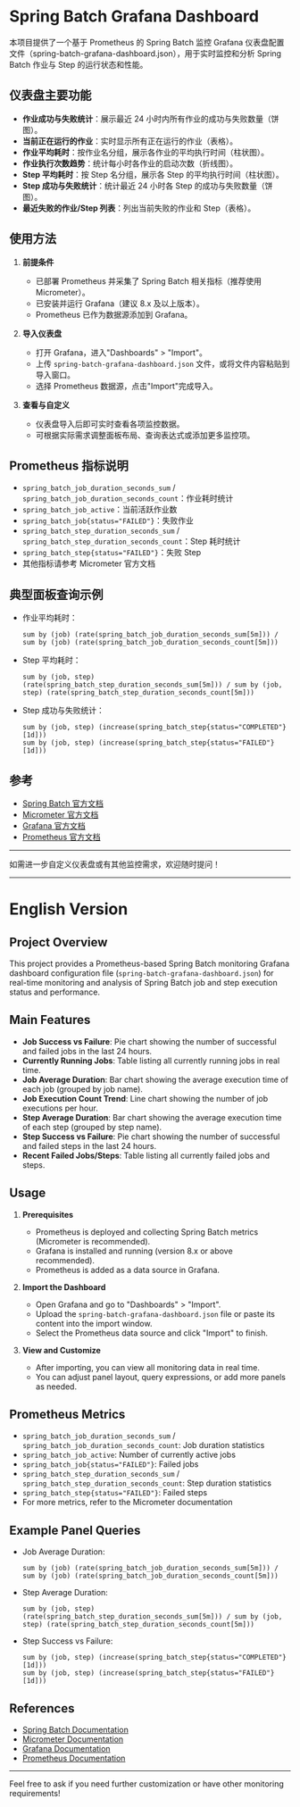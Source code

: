 # Spring Batch Grafana Dashboard

本项目提供了一个基于 Prometheus 的 Spring Batch 监控 Grafana 仪表盘配置文件（spring-batch-grafana-dashboard.json），用于实时监控和分析 Spring Batch 作业与 Step 的运行状态和性能。

## 仪表盘主要功能

- **作业成功与失败统计**：展示最近 24 小时内所有作业的成功与失败数量（饼图）。
- **当前正在运行的作业**：实时显示所有正在运行的作业（表格）。
- **作业平均耗时**：按作业名分组，展示各作业的平均执行时间（柱状图）。
- **作业执行次数趋势**：统计每小时各作业的启动次数（折线图）。
- **Step 平均耗时**：按 Step 名分组，展示各 Step 的平均执行时间（柱状图）。
- **Step 成功与失败统计**：统计最近 24 小时各 Step 的成功与失败数量（饼图）。
- **最近失败的作业/Step 列表**：列出当前失败的作业和 Step（表格）。

## 使用方法

1. **前提条件**
   - 已部署 Prometheus 并采集了 Spring Batch 相关指标（推荐使用 Micrometer）。
   - 已安装并运行 Grafana（建议 8.x 及以上版本）。
   - Prometheus 已作为数据源添加到 Grafana。

2. **导入仪表盘**
   - 打开 Grafana，进入"Dashboards" > "Import"。
   - 上传 `spring-batch-grafana-dashboard.json` 文件，或将文件内容粘贴到导入窗口。
   - 选择 Prometheus 数据源，点击"Import"完成导入。

3. **查看与自定义**
   - 仪表盘导入后即可实时查看各项监控数据。
   - 可根据实际需求调整面板布局、查询表达式或添加更多监控项。

## Prometheus 指标说明

- `spring_batch_job_duration_seconds_sum` / `spring_batch_job_duration_seconds_count`：作业耗时统计
- `spring_batch_job_active`：当前活跃作业数
- `spring_batch_job{status="FAILED"}`：失败作业
- `spring_batch_step_duration_seconds_sum` / `spring_batch_step_duration_seconds_count`：Step 耗时统计
- `spring_batch_step{status="FAILED"}`：失败 Step
- 其他指标请参考 Micrometer 官方文档

## 典型面板查询示例

- 作业平均耗时：
  ```
  sum by (job) (rate(spring_batch_job_duration_seconds_sum[5m])) / sum by (job) (rate(spring_batch_job_duration_seconds_count[5m]))
  ```
- Step 平均耗时：
  ```
  sum by (job, step) (rate(spring_batch_step_duration_seconds_sum[5m])) / sum by (job, step) (rate(spring_batch_step_duration_seconds_count[5m]))
  ```
- Step 成功与失败统计：
  ```
  sum by (job, step) (increase(spring_batch_step{status="COMPLETED"}[1d]))
  sum by (job, step) (increase(spring_batch_step{status="FAILED"}[1d]))
  ```

## 参考

- [Spring Batch 官方文档](https://docs.spring.io/spring-batch/)
- [Micrometer 官方文档](https://micrometer.io/docs)
- [Grafana 官方文档](https://grafana.com/docs/)
- [Prometheus 官方文档](https://prometheus.io/docs/)

---

如需进一步自定义仪表盘或有其他监控需求，欢迎随时提问！

---

# English Version

## Project Overview

This project provides a Prometheus-based Spring Batch monitoring Grafana dashboard configuration file (`spring-batch-grafana-dashboard.json`) for real-time monitoring and analysis of Spring Batch job and step execution status and performance.

## Main Features

- **Job Success vs Failure**: Pie chart showing the number of successful and failed jobs in the last 24 hours.
- **Currently Running Jobs**: Table listing all currently running jobs in real time.
- **Job Average Duration**: Bar chart showing the average execution time of each job (grouped by job name).
- **Job Execution Count Trend**: Line chart showing the number of job executions per hour.
- **Step Average Duration**: Bar chart showing the average execution time of each step (grouped by step name).
- **Step Success vs Failure**: Pie chart showing the number of successful and failed steps in the last 24 hours.
- **Recent Failed Jobs/Steps**: Table listing all currently failed jobs and steps.

## Usage

1. **Prerequisites**
   - Prometheus is deployed and collecting Spring Batch metrics (Micrometer is recommended).
   - Grafana is installed and running (version 8.x or above recommended).
   - Prometheus is added as a data source in Grafana.

2. **Import the Dashboard**
   - Open Grafana and go to "Dashboards" > "Import".
   - Upload the `spring-batch-grafana-dashboard.json` file or paste its content into the import window.
   - Select the Prometheus data source and click "Import" to finish.

3. **View and Customize**
   - After importing, you can view all monitoring data in real time.
   - You can adjust panel layout, query expressions, or add more panels as needed.

## Prometheus Metrics

- `spring_batch_job_duration_seconds_sum` / `spring_batch_job_duration_seconds_count`: Job duration statistics
- `spring_batch_job_active`: Number of currently active jobs
- `spring_batch_job{status="FAILED"}`: Failed jobs
- `spring_batch_step_duration_seconds_sum` / `spring_batch_step_duration_seconds_count`: Step duration statistics
- `spring_batch_step{status="FAILED"}`: Failed steps
- For more metrics, refer to the Micrometer documentation

## Example Panel Queries

- Job Average Duration:
  ```
  sum by (job) (rate(spring_batch_job_duration_seconds_sum[5m])) / sum by (job) (rate(spring_batch_job_duration_seconds_count[5m]))
  ```
- Step Average Duration:
  ```
  sum by (job, step) (rate(spring_batch_step_duration_seconds_sum[5m])) / sum by (job, step) (rate(spring_batch_step_duration_seconds_count[5m]))
  ```
- Step Success vs Failure:
  ```
  sum by (job, step) (increase(spring_batch_step{status="COMPLETED"}[1d]))
  sum by (job, step) (increase(spring_batch_step{status="FAILED"}[1d]))
  ```

## References

- [Spring Batch Documentation](https://docs.spring.io/spring-batch/)
- [Micrometer Documentation](https://micrometer.io/docs)
- [Grafana Documentation](https://grafana.com/docs/)
- [Prometheus Documentation](https://prometheus.io/docs/)

---

Feel free to ask if you need further customization or have other monitoring requirements! 